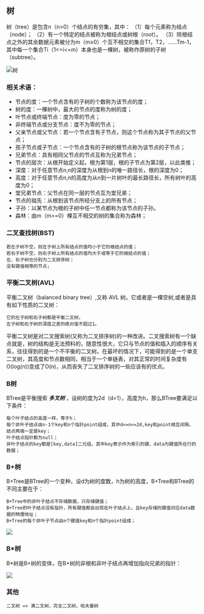 ## 树

树（tree）是包含n（n>0）个结点的有穷集，其中：
（1）每个元素称为结点（node）；
（2）有一个特定的结点被称为根结点或树根（root）。
（3）除根结点之外的其余数据元素被分为m（m≥0）个互不相交的集合T1，T2，……Tm-1，其中每一个集合Ti（1<=i<=m）本身也是一棵树，被称作原树的子树（subtree）。

![树](https://upload.wikimedia.org/wikipedia/commons/7/7e/Treedatastructure.png)

### 相关术语：

* 节点的度：一个节点含有的子树的个数称为该节点的度；
* 树的度：一棵树中，最大的节点的度称为树的度；
* 叶节点或终端节点：度为零的节点；
* 非终端节点或分支节点：度不为零的节点；
* 父亲节点或父节点：若一个节点含有子节点，则这个节点称为其子节点的父节点；
* 孩子节点或子节点：一个节点含有的子树的根节点称为该节点的子节点；
* 兄弟节点：具有相同父节点的节点互称为兄弟节点；
* 节点的层次：从根开始定义起，根为第1层，根的子节点为第2层，以此类推；
* 深度：对于任意节点n,n的深度为从根到n的唯一路径长，根的深度为0；
* 高度：对于任意节点n,n的高度为从n到一片树叶的最长路径长，所有树叶的高度为0；
* 堂兄弟节点：父节点在同一层的节点互为堂兄弟；
* 节点的祖先：从根到该节点所经分支上的所有节点；
* 子孙：以某节点为根的子树中任一节点都称为该节点的子孙。
* 森林：由m（m>=0）棵互不相交的树的集合称为森林；

### 二叉查找树(BST)

    若左子树不空，则左子树上所有结点的值均小于它的根结点的值；
    若右子树不空，则右子树上所有结点的值均大于或等于它的根结点的值；
    左、右子树也分别为二叉排序树；
    没有键值相等的节点;


### 平衡二叉树(AVL)

平衡二叉树（balanced binary tree）,又称 AVL 树。它或者是一棵空树,或者是具有如下性质的二叉树：

    它的左子树和右子树都是平衡二叉树，
    左子树和右子树的深度之差的绝对值不超过1。

平衡二叉树是对二叉搜索树(又称为二叉排序树)的一种改进。二叉搜索树有一个缺点就是，树的结构是无法预料的，随意性很大，它只与节点的值和插入的顺序有关系，往往得到的是一个不平衡的二叉树。在最坏的情况下，可能得到的是一个单支二叉树，其高度和节点数相同，相当于一个单链表，对其正常的时间复杂度有O(log(n))变成了O(n)，从而丧失了二叉排序树的一些应该有的优点。

### B树

BTree是平衡搜索 ***多叉树*** ，设树的度为2d（d>1），高度为h，那么BTree要满足以下条件：

    每个叶子结点的高度一样，等于h；
    每个非叶子结点由n-1个key和n个指针point组成，其中d<=n<=2d,key和point相互间隔，结点两端一定是key；
    叶子结点指针都为null；
    非叶子结点的key都是[key,data]二元组，其中key表示作为索引的键，data为键值所在行的数据；

### B+树

B+Tree是BTree的一个变种，设d为树的度数，h为树的高度，B+Tree和BTree的不同主要在于：

    B+Tree中的非叶子结点不存储数据，只存储键值；
    B+Tree的叶子结点没有指针，所有键值都会出现在叶子结点上，且key存储的键值对应data数据的物理地址；
    B+Tree的每个非叶子节点由n个键值key和n个指针point组成；


<img src="https://upload-images.jianshu.io/upload_images/3739895-f763877cf21aa94d.jpg?imageMogr2/auto-orient/strip|imageView2/2/w/569/format/webp"/>

### B*树

B*树是B+树的变体，在B+树的非根和非叶子结点再增加指向兄弟的指针：

<img src="https://upload-images.jianshu.io/upload_images/3739895-d51e5dc039ffb536.jpg?imageMogr2/auto-orient/strip|imageView2/2/w/569/format/webp"/>

### 其他

    二叉树 => 满二叉树，完全二叉树，哈夫曼树
